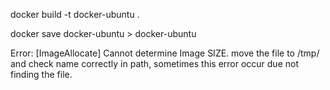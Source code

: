 docker build -t docker-ubuntu .

docker save docker-ubuntu > docker-ubuntu


Error:
[ImageAllocate] Cannot determine Image SIZE.
move the file to /tmp/ and check name correctly in path, sometimes this error occur due not finding the file.
